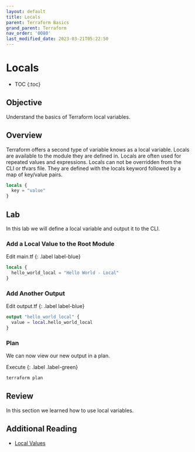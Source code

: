 ```yaml
---
layout: default
title: Locals
parent: Terraform Basics
grand_parent: Terraform
nav_order: '0080'
last_modified_date: 2023-03-21T05:22:50
---
```


# Locals

* TOC
{:toc}

## Objective

Understand the basics of Terraform local variables.

## Overview

Terraform offers a second type of variable knows as a local variable. Locals are
available to the module they are defined in. Locals are often used for repeated
values and expressions. Locals can not be overridden from the CLI or tfvars
file. They are defined with the locals keyword followed by a map of key/value
pairs.

```terraform
locals {
  key = "value"
}
```

## Lab

In this lab we will define a local variable and output it to the CLI.

### Add a Local Value to the Root Module

Edit main.tf
{: .label label-blue}

```terraform
locals {
  hello_world_local = "Hello World - Local"
}
```

### Add Another Output

Edit output.tf
{: .label label-blue}

```terraform
output "hello_world_local" {
  value = local.hello_world_local
}
```

### Plan

We can now view our new output in a plan.

Execute
{: .label .label-green}

```bash
terraform plan
```

## Review

In this section we learned how to use local variables.

## Additional Reading

* [Local Values](https://developer.hashicorp.com/terraform/language/values/locals)
